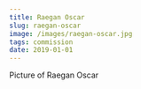 ```yaml
---
title: Raegan Oscar
slug: raegan-oscar
image: /images/raegan-oscar.jpg
tags: commission
date: 2019-01-01
---
```

Picture of Raegan Oscar
